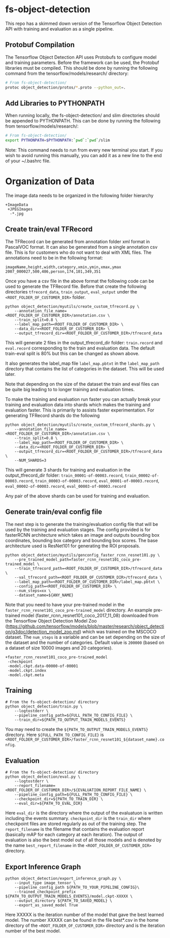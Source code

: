 # fs-object-detection

This repo has a skimmed down version of the Tensorflow Object Detection API with
training and evaluation as a single pipeline.

## Protobuf Compilation

The Tensorflow Object Detection API uses Protobufs to configure model and
training parameters. Before the framework can be used, the Protobuf libraries
must be compiled. This should be done by running the following command from
the tensorflow/models/research/ directory:


``` bash
# From fs-object-detection/
protoc object_detection/protos/*.proto --python_out=.
```

## Add Libraries to PYTHONPATH

When running locally, the fs-object-detection/ and slim directories
should be appended to PYTHONPATH. This can be done by running the following from
tensorflow/models/research/:


``` bash
# From fs-object-detection/
export PYTHONPATH=$PYTHONPATH:`pwd`:`pwd`/slim
```

Note: This command needs to run from every new terminal you start. If you wish
to avoid running this manually, you can add it as a new line to the end of your
~/.bashrc file.

# Organization of Data

The image data needs to be organized in the following folder hierarchy

```
+ImageData
 +JPEGImages
  -*.jpg
 ```

## Create train/eval TFRecord

The TFRecord can be generated from annotation folder xml format in PascalVOC format.
It can also be generated from a single annotation csv file. This is for customers who 
do not want to deal with XML files. The annotations need to be in the following format:

```
imageName,height,width,category,xmin,ymin,xmax,ymax
2007_000027,500,486,person,174,101,349,351
```
Once you have a csv file in the above format the following code can be used to generate
the TFRecord file. Before that create the following directories ```tfrecord_data```, ```train_output```, ```eval_output``` under the ```<ROOT_FOLDER_OF_CUSTOMER_DIR>``` folder.

```
python object_detection/myutils/create_custom_tfrecord.py \
    --annotation_file_name=<ROOT_FOLDER_OF_CUSTOMER_DIR>/annotation.csv \
    --train_split=0.8 \
    --label_map_path=<ROOT_FOLDER_OF_CUSTOMER_DIR> \
    --data_dir=<ROOT_FOLDER_OF_CUSTOMER_DIR> \
    --output_tfrecord_dir=<ROOT_FOLDER_OF_CUSTOMER_DIR>/tfrecord_data
```
This will generate 2 files in the output_tfrecord_dir folder: ```train.record``` and ```eval.record```
corresponding to the train and evaluation data. The default train-eval split is 80% but this 
can be changed as shown above.

It also generates the label_map file ```label_map.pbtxt``` in the ```label_map_path``` directory that 
contains the list of categories in the dataset. This will be used later.

Note that depending on the size of the dataset the train and eval files can be quite big leading to
to longer training and evaluation times.

To make the training and evaluation run faster you can actually break your training and evaluation
data into shards which makes the training and evaluation faster. This is primarily to
assists faster experimentation. For generating TFRecord shards do the following

```
python object_detection/myutils/create_custom_tfrecord_shards.py \
    --annotation_file_name=<ROOT_FOLDER_OF_CUSTOMER_DIR>/annotation.csv \
    --train_split=0.8 \
    --label_map_path=<ROOT_FOLDER_OF_CUSTOMER_DIR> \
    --data_dir=<ROOT_FOLDER_OF_CUSTOMER_DIR> \
    --output_tfrecord_dir=<ROOT_FOLDER_OF_CUSTOMER_DIR>/tfrecord_data \
    --NUM_SHARDS=3
```
This will generate 3 shards for training and evaluation in the output_tfrecord_dir folder:
```train_00001-of-00003.record```, ```train_00002-of-00003.record```, ```train_00003-of-00003.record```,
```eval_00001-of-00003.record```, ```eval_00002-of-00003.record```, ```eval_00003-of-00003.record```

Any pair of the above shards can be used for training and evaluation.

## Generate train/eval config file

The next step is to generate the training/evaluation config file that will be used by the training
and evaluation stages. The config provided is for fasterRCNN architecture which takes an image and 
outputs bounding box coordinates, bounding box category and bounding box scores. The base architecture
used is ResNet101 for generating the ROI proposals.

```
python object_detection/myutils/genconfig_faster_rcnn_resnet101.py \
    --pre_trained_model_path=faster_rcnn_resnet101_coco_pre-trained_model \
    --train_tfrecord_path=<ROOT_FOLDER_OF_CUSTOMER_DIR>/tfrecord_data \
    --val_tfrecord_path=<ROOT_FOLDER_OF_CUSTOMER_DIR>/tfrecord_data \
    --label_map_path=<ROOT_FOLDER_OF_CUSTOMER_DIR>/label_map.pbtxt \
    --config_path=<ROOT_FOLDER_OF_CUSTOMER_DIR> \
    --num_steps=xx \
    --dataset_name=${ANY_NAME}
```
Note that you need to have your pre-trained model in the ```faster_rcnn_resnet101_coco_pre-trained_model``` directory.
An example pre-trained model (faster_rcnn_resnet101_coco_2017_11_08) downloaded from the Tensorflow 
Object Detection Model Zoo (https://github.com/tensorflow/models/blob/master/research/object_detection/g3doc/detection_model_zoo.md) which was trained on the MSCOCO dataset. The ```num_steps``` is a variable and can be set depending on the size of the dataset and the number of categories. Default value is ```200000``` (based on a dataset of size 10000 images and 20 categories). 

```
+faster_rcnn_resnet101_coco_pre-trained_model
 -checkpoint
 -model.ckpt.data-00000-of-00001
 -model.ckpt.index
 -model.ckpt.meta
```


## Training

```
# From the fs-object-detection/ directory
python object_detection/train.py \
    --logtostderr \
    --pipeline_config_path=${FULL_PATH_TO_CONFIG_FILE} \
    --train_dir=${PATH_TO_OUTPUT_TRAIN_MODELS_EVENTS}
```
You may need to create the ```${PATH_TO_OUTPUT_TRAIN_MODELS_EVENTS}``` directory. Here ```${FULL_PATH_TO_CONFIG_FILE}``` is ```<ROOT_FOLDER_OF_CUSTOMER_DIR>/faster_rcnn_resnet101_${dataset_name}.config```. 

## Evaluation

```
# From the fs-object-detection/ directory
python object_detection/eval.py \
    --logtostderr \
    --report_filename=<ROOT_FOLDER_OF_CUSTOMER_DIR>/${EVALUATION_REPORT_FILE_NAME} \
    --pipeline_config_path=${FULL_PATH_TO_CONFIG_FILE} \
    --checkpoint_dir=${PATH_TO_TRAIN_DIR} \
    --eval_dir=${PATH_TO_EVAL_DIR}
```
Here ```eval_dir``` is the directory where the output of the evaluatuon is written including the events summary. ```checkpoint_dir``` is the ```train_dir``` where checkpoint files are stored regularly as out of the training step. The ```report_filename``` is the filename that contains the evaluation report (basically mAP for each category at each iteration). The output of evaluation is also the best model out of all those models and is denoted by the name ```best_report_filename``` in the ```<ROOT_FOLDER_OF_CUSTOMER_DIR>``` directory.

## Export Inference Graph

```
python object_detection/export_inference_graph.py \
    --input_type image_tensor \
    --pipeline_config_path ${PATH_TO_YOUR_PIPELINE_CONFIG}\
    --trained_checkpoint_prefix ${PATH_TO_OUTPUT_TRAIN_MODELS_EVENTS}/model.ckpt-XXXXX \
    --output_directory ${PATH_TO_SAVED_MODEL} \
    --export_as_saved_model True
```
Here XXXXX is the iteration number of the model that gave the best learned model. The number XXXXX can be found in the file best*.csv in the home directory of the ```<ROOT_FOLDER_OF_CUSTOMER_DIR>``` directory and is the iteration number of the best model.
